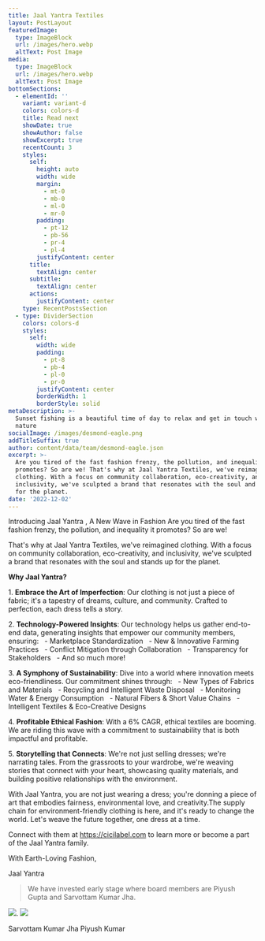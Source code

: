 ```yaml
---
title: Jaal Yantra Textiles
layout: PostLayout
featuredImage:
  type: ImageBlock
  url: /images/hero.webp
  altText: Post Image
media:
  type: ImageBlock
  url: /images/hero.webp
  altText: Post Image
bottomSections:
  - elementId: ''
    variant: variant-d
    colors: colors-d
    title: Read next
    showDate: true
    showAuthor: false
    showExcerpt: true
    recentCount: 3
    styles:
      self:
        height: auto
        width: wide
        margin:
          - mt-0
          - mb-0
          - ml-0
          - mr-0
        padding:
          - pt-12
          - pb-56
          - pr-4
          - pl-4
        justifyContent: center
      title:
        textAlign: center
      subtitle:
        textAlign: center
      actions:
        justifyContent: center
    type: RecentPostsSection
  - type: DividerSection
    colors: colors-d
    styles:
      self:
        width: wide
        padding:
          - pt-8
          - pb-4
          - pl-0
          - pr-0
        justifyContent: center
        borderWidth: 1
        borderStyle: solid
metaDescription: >-
  Sunset fishing is a beautiful time of day to relax and get in touch with
  nature
socialImage: /images/desmond-eagle.png
addTitleSuffix: true
author: content/data/team/desmond-eagle.json
excerpt: >-
  Are you tired of the fast fashion frenzy, the pollution, and inequality it
  promotes? So are we! That's why at Jaal Yantra Textiles, we've reimagined
  clothing. With a focus on community collaboration, eco-creativity, and
  inclusivity, we've sculpted a brand that resonates with the soul and stands up
  for the planet.
date: '2022-12-02'
---
```

Introducing Jaal Yantra , A New Wave in Fashion Are you tired of the fast fashion frenzy, the pollution, and inequality it promotes? So are we!

That's why at Jaal Yantra Textiles, we've reimagined clothing. With a focus on community collaboration, eco-creativity, and inclusivity, we've sculpted a brand that resonates with the soul and stands up for the planet.

**Why Jaal Yantra?**

1\. **Embrace the Art of Imperfection**: Our clothing is not just a piece of fabric; it's a tapestry of dreams, culture, and community. Crafted to perfection, each dress tells a story.

2\. **Technology-Powered Insights**: Our technology helps us gather end-to-end data, generating insights that empower our community members, ensuring:   - Marketplace Standardization   - New & Innovative Farming Practices   - Conflict Mitigation through Collaboration   - Transparency for Stakeholders   - And so much more!

3\. **A Symphony of Sustainability**: Dive into a world where innovation meets eco-friendliness. Our commitment shines through:   - New Types of Fabrics and Materials   - Recycling and Intelligent Waste Disposal   - Monitoring Water & Energy Consumption   - Natural Fibers & Short Value Chains   - Intelligent Textiles & Eco-Creative Designs

4\. **Profitable Ethical Fashion**: With a 6% CAGR, ethical textiles are booming. We are riding this wave with a commitment to sustainability that is both impactful and profitable.

5\. **Storytelling that Connects**: We're not just selling dresses; we're narrating tales. From the grassroots to your wardrobe, we're weaving stories that connect with your heart, showcasing quality materials, and building positive relationships with the environment.

With Jaal Yantra, you are not just wearing a dress; you're donning a piece of art that embodies fairness, environmental love, and creativity.The supply chain for environment-friendly clothing is here, and it's ready to change the world. Let's weave the future together, one dress at a time.

Connect with them at <https://cicilabel.com> to learn more or become a part of the Jaal Yantra family.

With Earth-Loving Fashion,

Jaal Yantra

> We have invested early stage where board members are Piyush Gupta and Sarvottam Kumar Jha.

![](https://res.cloudinary.com/theupscale/image/upload/c_thumb,g_faces,h_200,w_200/sham_image.jpg).               ![](https://res.cloudinary.com/theupscale/image/upload/c_thumb,g_faces,h_200,w_200/Piyush_image)

Sarvottam Kumar Jha                                 Piyush Kumar
